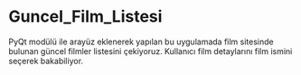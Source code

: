 # Guncel_Film_Listesi

PyQt modülü ile arayüz eklenerek yapılan bu uygulamada film sitesinde bulunan güncel filmler listesini çekiyoruz.
Kullanıcı film detaylarını film ismini seçerek bakabiliyor.
